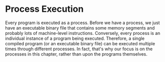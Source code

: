 # Process Execution
Every program is executed as a process. Before we have a process, we just have an executable binary file that contains some memory segments and probably lots of machine-level instructions. Conversely, every process is an individual instance of a program being executed. Therefore, a single compiled program (or an executable binary file) can be executed multiple times through different processes. In fact, that's why our focus is on the processes in this chapter, rather than upon the programs themselves.
